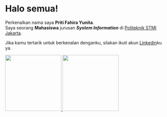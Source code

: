 # Halo semua! 

Perkenalkan nama saya **Priti Fahira Yunita**.<br>
Saya seorang **Mahasiswa** jurusan **_System Information_** di [Politeknik STMI Jakarta](https://www.stmi.ac.id/).<br>

Jika kamu tertarik untuk berkenalan denganku, silakan ikuti akun [Linkedin](https://www.linkedin.com/in/priti-fahira-yunita-9551a31a1/)ku ya.

<p align="left">
<a href="https://github.com/pritifahira">
  <img height="180em" src="https://github-readme-stats-eight-theta.vercel.app/api?username=pritifahira&show_icons=true&theme=algolia&include_all_commits=true&count_private=true"/>
  <img height="180em" src="https://github-readme-stats-eight-theta.vercel.app/api/top-langs/?username=pritifahira&layout=compact&theme=algolia"/>
</a>
</p>
